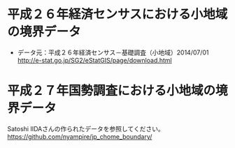 # 平成２６年経済センサスにおける小地域の境界データ
* データ元：平成２６年経済センサス－基礎調査（小地域）2014/07/01<br>
http://e-stat.go.jp/SG2/eStatGIS/page/download.html


# 平成２７年国勢調査における小地域の境界データ
Satoshi IIDAさんの作られたデータを参照してください。https://github.com/nyampire/jp_chome_boundary/

